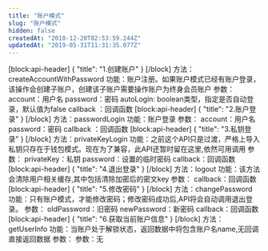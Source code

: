 ```yaml
---
title: "账户模式"
slug: "账户模式"
hidden: false
createdAt: "2018-12-20T02:53:59.244Z"
updatedAt: "2019-05-31T11:31:35.077Z"
---
```

[block:api-header]
{
  "title": "1.创建账户"
}
[/block]
方法：createAccountWithPassword
功能：账户注册。如果账户模式已经有账户登录，该操作会创建子账户，创建该子账户需要操作账户为终身会员账户
参数：
account：用户名
password：密码
autoLogin:  boolean类型，指定是否自动登录，默认值为false
callback ：回调函数
[block:api-header]
{
  "title": "2.账户登录"
}
[/block]
方法：passwordLogin
功能：账户登录
参数：
account：用户名
password：密码
callback ：回调函数
[block:api-header]
{
  "title": "3.私钥登录"
}
[/block]
方法：privateKeyLogin
功能：之前这个API只是过渡，严格上导入私钥只存在于钱包模式。现在为了兼容，此API还暂时留在这里,依然可用调用 
参数：
privateKey：私钥 
password：设置的临时密码
callback：回调函数
[block:api-header]
{
  "title": "4.退出登录"
}
[/block]
方法：logout
功能：该方法会清除用户相关缓存,其中包括清除加密后的密文key
参数：
callback：回调函数
[block:api-header]
{
  "title": "5.修改密码"
}
[/block]
方法：changePassword
功能：只有账户模式，才能修改密码；修改密码成功后,API将会自动调用退出登录。
参数：
oldPassword：旧密码
newPassword：新密码
callback：回调函数
[block:api-header]
{
  "title": "6.获取当前账户信息"
}
[/block]
方法：getUserInfo
功能：当账户处于解锁状态，返回数据中将包含账户名name,无回调直接返回数据
参数：
参数：无